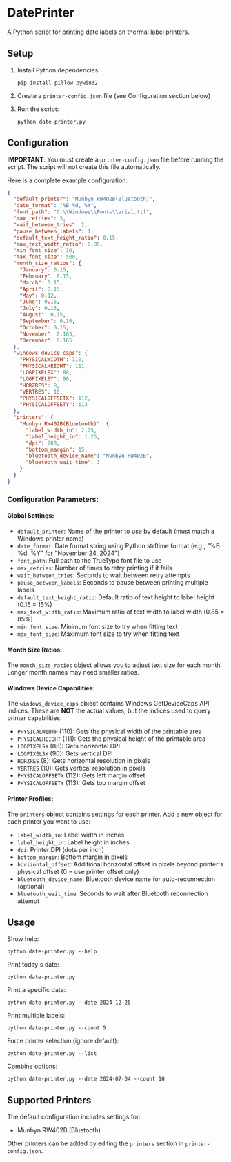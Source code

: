 # DatePrinter

A Python script for printing date labels on thermal label printers.

## Setup

1. Install Python dependencies:
   ```
   pip install pillow pywin32
   ```

2. Create a `printer-config.json` file (see Configuration section below)

3. Run the script:
   ```
   python date-printer.py
   ```

## Configuration

**IMPORTANT**: You must create a `printer-config.json` file before running the script. The script will not create this file automatically.

Here is a complete example configuration:

```json
{
  "default_printer": "Munbyn RW402B(Bluetooth)",
  "date_format": "%B %d, %Y",
  "font_path": "C:\\Windows\\Fonts\\arial.ttf",
  "max_retries": 3,
  "wait_between_tries": 2,
  "pause_between_labels": 1,
  "default_text_height_ratio": 0.15,
  "max_text_width_ratio": 0.85,
  "min_font_size": 10,
  "max_font_size": 500,
  "month_size_ratios": {
    "January": 0.15,
    "February": 0.15,
    "March": 0.15,
    "April": 0.15,
    "May": 0.12,
    "June": 0.15,
    "July": 0.15,
    "August": 0.15,
    "September": 0.16,
    "October": 0.15,
    "November": 0.165,
    "December": 0.165
  },
  "windows_device_caps": {
    "PHYSICALWIDTH": 110,
    "PHYSICALHEIGHT": 111,
    "LOGPIXELSX": 88,
    "LOGPIXELSY": 90,
    "HORZRES": 8,
    "VERTRES": 10,
    "PHYSICALOFFSETX": 112,
    "PHYSICALOFFSETY": 113
  },
  "printers": {
    "Munbyn RW402B(Bluetooth)": {
      "label_width_in": 2.25,
      "label_height_in": 1.25,
      "dpi": 203,
      "bottom_margin": 15,
      "bluetooth_device_name": "Munbyn RW402B",
      "bluetooth_wait_time": 3
    }
  }
}
```

### Configuration Parameters:

#### Global Settings:
- `default_printer`: Name of the printer to use by default (must match a Windows printer name)
- `date_format`: Date format string using Python strftime format (e.g., "%B %d, %Y" for "November 24, 2024")
- `font_path`: Full path to the TrueType font file to use
- `max_retries`: Number of times to retry printing if it fails
- `wait_between_tries`: Seconds to wait between retry attempts
- `pause_between_labels`: Seconds to pause between printing multiple labels
- `default_text_height_ratio`: Default ratio of text height to label height (0.15 = 15%)
- `max_text_width_ratio`: Maximum ratio of text width to label width (0.85 = 85%)
- `min_font_size`: Minimum font size to try when fitting text
- `max_font_size`: Maximum font size to try when fitting text

#### Month Size Ratios:
The `month_size_ratios` object allows you to adjust text size for each month. Longer month names may need smaller ratios.

#### Windows Device Capabilities:
The `windows_device_caps` object contains Windows GetDeviceCaps API indices. These are **NOT** the actual values, but the indices used to query printer capabilities:
- `PHYSICALWIDTH` (110): Gets the physical width of the printable area
- `PHYSICALHEIGHT` (111): Gets the physical height of the printable area  
- `LOGPIXELSX` (88): Gets horizontal DPI
- `LOGPIXELSY` (90): Gets vertical DPI
- `HORZRES` (8): Gets horizontal resolution in pixels
- `VERTRES` (10): Gets vertical resolution in pixels
- `PHYSICALOFFSETX` (112): Gets left margin offset
- `PHYSICALOFFSETY` (113): Gets top margin offset

#### Printer Profiles:
The `printers` object contains settings for each printer. Add a new object for each printer you want to use:
- `label_width_in`: Label width in inches
- `label_height_in`: Label height in inches
- `dpi`: Printer DPI (dots per inch)
- `bottom_margin`: Bottom margin in pixels
- `horizontal_offset`: Additional horizontal offset in pixels beyond printer's physical offset (0 = use printer offset only)
- `bluetooth_device_name`: Bluetooth device name for auto-reconnection (optional)
- `bluetooth_wait_time`: Seconds to wait after Bluetooth reconnection attempt

## Usage

Show help:
```
python date-printer.py --help
```

Print today's date:
```
python date-printer.py
```

Print a specific date:
```
python date-printer.py --date 2024-12-25
```

Print multiple labels:
```
python date-printer.py --count 5
```

Force printer selection (ignore default):
```
python date-printer.py --list
```

Combine options:
```
python date-printer.py --date 2024-07-04 --count 10
```

## Supported Printers

The default configuration includes settings for:
- Munbyn RW402B (Bluetooth)

Other printers can be added by editing the `printers` section in `printer-config.json`.